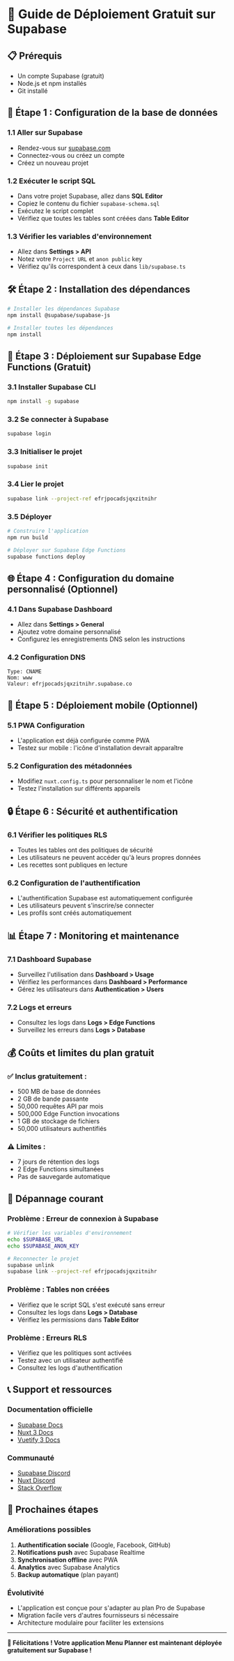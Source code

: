 # 🚀 Guide de Déploiement Gratuit sur Supabase

## 📋 **Prérequis**
- Un compte Supabase (gratuit)
- Node.js et npm installés
- Git installé

## 🔧 **Étape 1 : Configuration de la base de données**

### 1.1 Aller sur Supabase
- Rendez-vous sur [supabase.com](https://supabase.com)
- Connectez-vous ou créez un compte
- Créez un nouveau projet

### 1.2 Exécuter le script SQL
- Dans votre projet Supabase, allez dans **SQL Editor**
- Copiez le contenu du fichier `supabase-schema.sql`
- Exécutez le script complet
- Vérifiez que toutes les tables sont créées dans **Table Editor**

### 1.3 Vérifier les variables d'environnement
- Allez dans **Settings > API**
- Notez votre `Project URL` et `anon public` key
- Vérifiez qu'ils correspondent à ceux dans `lib/supabase.ts`

## 🛠️ **Étape 2 : Installation des dépendances**

```bash
# Installer les dépendances Supabase
npm install @supabase/supabase-js

# Installer toutes les dépendances
npm install
```

## 🚀 **Étape 3 : Déploiement sur Supabase Edge Functions (Gratuit)**

### 3.1 Installer Supabase CLI
```bash
npm install -g supabase
```

### 3.2 Se connecter à Supabase
```bash
supabase login
```

### 3.3 Initialiser le projet
```bash
supabase init
```

### 3.4 Lier le projet
```bash
supabase link --project-ref efrjpocadsjqxzitnihr
```

### 3.5 Déployer
```bash
# Construire l'application
npm run build

# Déployer sur Supabase Edge Functions
supabase functions deploy
```

## 🌐 **Étape 4 : Configuration du domaine personnalisé (Optionnel)**

### 4.1 Dans Supabase Dashboard
- Allez dans **Settings > General**
- Ajoutez votre domaine personnalisé
- Configurez les enregistrements DNS selon les instructions

### 4.2 Configuration DNS
```
Type: CNAME
Nom: www
Valeur: efrjpocadsjqxzitnihr.supabase.co
```

## 📱 **Étape 5 : Déploiement mobile (Optionnel)**

### 5.1 PWA Configuration
- L'application est déjà configurée comme PWA
- Testez sur mobile : l'icône d'installation devrait apparaître

### 5.2 Configuration des métadonnées
- Modifiez `nuxt.config.ts` pour personnaliser le nom et l'icône
- Testez l'installation sur différents appareils

## 🔒 **Étape 6 : Sécurité et authentification**

### 6.1 Vérifier les politiques RLS
- Toutes les tables ont des politiques de sécurité
- Les utilisateurs ne peuvent accéder qu'à leurs propres données
- Les recettes sont publiques en lecture

### 6.2 Configuration de l'authentification
- L'authentification Supabase est automatiquement configurée
- Les utilisateurs peuvent s'inscrire/se connecter
- Les profils sont créés automatiquement

## 📊 **Étape 7 : Monitoring et maintenance**

### 7.1 Dashboard Supabase
- Surveillez l'utilisation dans **Dashboard > Usage**
- Vérifiez les performances dans **Dashboard > Performance**
- Gérez les utilisateurs dans **Authentication > Users**

### 7.2 Logs et erreurs
- Consultez les logs dans **Logs > Edge Functions**
- Surveillez les erreurs dans **Logs > Database**

## 💰 **Coûts et limites du plan gratuit**

### ✅ **Inclus gratuitement :**
- 500 MB de base de données
- 2 GB de bande passante
- 50,000 requêtes API par mois
- 500,000 Edge Function invocations
- 1 GB de stockage de fichiers
- 50,000 utilisateurs authentifiés

### ⚠️ **Limites :**
- 7 jours de rétention des logs
- 2 Edge Functions simultanées
- Pas de sauvegarde automatique

## 🚨 **Dépannage courant**

### Problème : Erreur de connexion à Supabase
```bash
# Vérifier les variables d'environnement
echo $SUPABASE_URL
echo $SUPABASE_ANON_KEY

# Reconnecter le projet
supabase unlink
supabase link --project-ref efrjpocadsjqxzitnihr
```

### Problème : Tables non créées
- Vérifiez que le script SQL s'est exécuté sans erreur
- Consultez les logs dans **Logs > Database**
- Vérifiez les permissions dans **Table Editor**

### Problème : Erreurs RLS
- Vérifiez que les politiques sont activées
- Testez avec un utilisateur authentifié
- Consultez les logs d'authentification

## 📞 **Support et ressources**

### Documentation officielle
- [Supabase Docs](https://supabase.com/docs)
- [Nuxt 3 Docs](https://nuxt.com/docs)
- [Vuetify 3 Docs](https://vuetifyjs.com/en/)

### Communauté
- [Supabase Discord](https://discord.supabase.com)
- [Nuxt Discord](https://discord.gg/nuxt)
- [Stack Overflow](https://stackoverflow.com/questions/tagged/supabase)

## 🎯 **Prochaines étapes**

### Améliorations possibles
1. **Authentification sociale** (Google, Facebook, GitHub)
2. **Notifications push** avec Supabase Realtime
3. **Synchronisation offline** avec PWA
4. **Analytics** avec Supabase Analytics
5. **Backup automatique** (plan payant)

### Évolutivité
- L'application est conçue pour s'adapter au plan Pro de Supabase
- Migration facile vers d'autres fournisseurs si nécessaire
- Architecture modulaire pour faciliter les extensions

---

**🎉 Félicitations ! Votre application Menu Planner est maintenant déployée gratuitement sur Supabase !**

